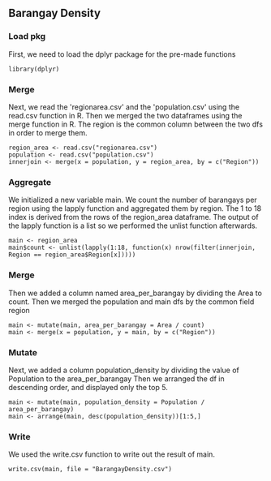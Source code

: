## Barangay Density

### Load pkg 
First, we need to load the dplyr package for the pre-made functions
```{r}
library(dplyr)
```

### Merge
Next, we read the 'regionarea.csv' and the 'population.csv' using the read.csv function in R.
Then we merged the two dataframes using the merge function in R.
The region is the common column between the two dfs in order to merge them.
```{r}
region_area <- read.csv("regionarea.csv")
population <- read.csv("population.csv")
innerjoin <- merge(x = population, y = region_area, by = c("Region"))
```

### Aggregate 
We initialized a new variable main.
We count the number of barangays per region using the lapply function and aggregated them by region.
The 1 to 18 index is derived from the rows of the region_area dataframe.
The output of the lapply function is a list so we performed the unlist function afterwards.
```{r}
main <- region_area
main$count <- unlist(lapply(1:18, function(x) nrow(filter(innerjoin, Region == region_area$Region[x]))))
```

### Merge
Then we added a column named area_per_barangay by dividing the Area to count.
Then we merged the population and main dfs by the common field region
```{r}
main <- mutate(main, area_per_barangay = Area / count)    
main <- merge(x = population, y = main, by = c("Region")) 
```

### Mutate
Next, we added a column population_density by dividing the value of Population to the area_per_barangay
Then we arranged the df in descending order, and displayed only the top 5.
```{r}
main <- mutate(main, population_density = Population / area_per_barangay)
main <- arrange(main, desc(population_density))[1:5,]
```

### Write
We used the write.csv function to write out the result of main.
```{r}
write.csv(main, file = "BarangayDensity.csv") 
```
